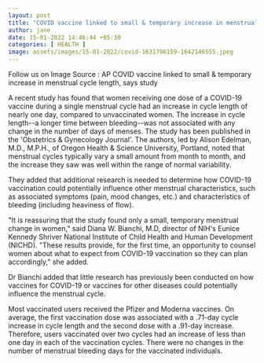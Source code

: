 ```yaml
---
layout: post
title: "COVID vaccine linked to small & temporary increase in menstrual cycle length, says study"
author: jane 
date: 15-01-2022 14:46:44 +05:30 
categories: [ HEALTH ] 
image: assets/images/15-01-2022/covid-1631796159-1642146555.jpeg
---
```

Follow us on Image Source : AP COVID vaccine linked to small & temporary increase in menstrual cycle length, says study

A recent study has found that women receiving one dose of a COVID-19 vaccine during a single menstrual cycle had an increase in cycle length of nearly one day, compared to unvaccinated women. The increase in cycle length--a longer time between bleeding--was not associated with any change in the number of days of menses. The study has been published in the 'Obstetrics & Gynecology Journal'. The authors, led by Alison Edelman, M.D., M.P.H., of Oregon Health & Science University, Portland, noted that menstrual cycles typically vary a small amount from month to month, and the increase they saw was well within the range of normal variability.

They added that additional research is needed to determine how COVID-19 vaccination could potentially influence other menstrual characteristics, such as associated symptoms (pain, mood changes, etc.) and characteristics of bleeding (including heaviness of flow).

"It is reassuring that the study found only a small, temporary menstrual change in women," said Diana W. Bianchi, M.D, director of NIH's Eunice Kennedy Shriver National Institute of Child Health and Human Development (NICHD). "These results provide, for the first time, an opportunity to counsel women about what to expect from COVID-19 vaccination so they can plan accordingly," she added.

Dr Bianchi added that little research has previously been conducted on how vaccines for COVID-19 or vaccines for other diseases could potentially influence the menstrual cycle.

Most vaccinated users received the Pfizer and Moderna vaccines. On average, the first vaccination dose was associated with a .71-day cycle increase in cycle length and the second dose with a .91-day increase. Therefore, users vaccinated over two cycles had an increase of less than one day in each of the vaccination cycles. There were no changes in the number of menstrual bleeding days for the vaccinated individuals.
